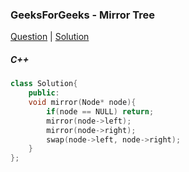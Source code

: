 ### GeeksForGeeks - Mirror Tree

[Question](https://practice.geeksforgeeks.org/problems/mirror-tree/1/#)
| [Solution](https://practice.geeksforgeeks.org/viewSol.php?subId=32320c9b24e0069272ce1469f3d920e7&pid=700155&user=amanguptarkg6)

##### C++
```c++
class Solution{
    public:
    void mirror(Node* node){
        if(node == NULL) return;
        mirror(node->left);
        mirror(node->right);
        swap(node->left, node->right);
    }
};
```